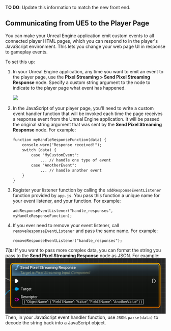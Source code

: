**TO DO**: Update this information to match the new front end.

## Communicating from UE5 to the Player Page

You can make your Unreal Engine application emit custom events to all connected player HTML pages, which you can respond to in the player's JavaScript environment. This lets you change your web page UI in response to gameplay events.

To set this up:

1.  In your Unreal Engine application, any time you want to emit an event to the player page, use the **Pixel Streaming > Send Pixel Streaming Response** node. Specify a custom string argument to the node to indicate to the player page what event has happened.  


    ![](Docs\Resources\Images\pixelstreaming-send-game-event.JPG)

2.  In the JavaScript of your player page, you'll need to write a custom event handler function that will be invoked each time the page receives a response event from the Unreal Engine application. It will be passed the original string argument that was sent by the **Send Pixel Streaming Response** node. For example:

        function myHandleResponseFunction(data) {
            console.warn("Response received!");
            switch (data) {
                case "MyCustomEvent":
                    ... // handle one type of event
                case "AnotherEvent":
                    ... // handle another event
            }
        }

3.  Register your listener function by calling the `addResponseEventListener` function provided by `app.js`. You pass this function a unique name for your event listener, and your function. For example:

        addResponseEventListener("handle_responses", myHandleResponseFunction);

4.  If you ever need to remove your event listener, call `removeResponseEventListener` and pass the same name. For example:

        removeResponseEventListener("handle_responses");

**_Tip:_**
If you want to pass more complex data, you can format the string you pass to the **Send Pixel Streaming Response** node as JSON. For example:  
![Send Pixel Streaming response using JSON](Resources\Images\pixelstreaming-send-game-event-json.png "Send Pixel Streaming response using JSON")  
Then, in your JavaScript event handler function, use  `JSON.parse(data)` to decode the string back into a JavaScript object.

